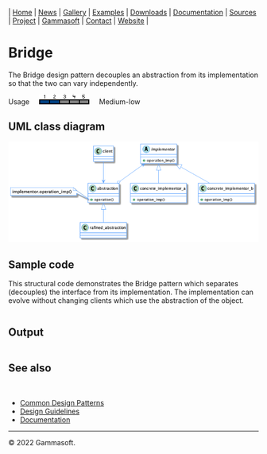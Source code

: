 | [Home](home.md) | [News](news.md) | [Gallery](gallery.md) | [Examples](examples.md) | [Downloads](downloads.md) | [Documentation](documentation.md) | [Sources](https://github.com/gammasoft71/xtd) | [Project](https://sourceforge.net/projects/xtdpro/) | [Gammasoft](gammasoft.md)  | [Contact](contact.md) | [Website](https://gammasoft71.wixsite.com/xtdpro) |

# Bridge

The Bridge design pattern decouples an abstraction from its implementation so that the two can vary independently.

Usage     ![Usage](pictures/usage2.png)     Medium-low

## UML class diagram

![diagram](pictures/diagrams/uml/design_patterns/bridge.png)

## Sample code

This structural code demonstrates the Bridge pattern which separates (decouples) the interface from its implementation. The implementation can evolve without changing clients which use the abstraction of the object.

```c++

```

## Output

```

```

## See also
​
* [Common Design Patterns](common_design_patterns.md)
* [Design Guidelines](design_guidelines.md)
* [Documentation](documentation.md)

______________________________________________________________________________________________

© 2022 Gammasoft.
